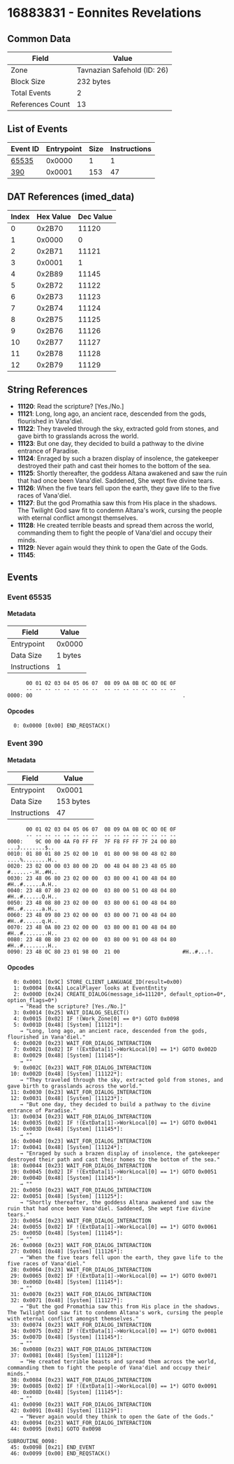 # 16883831 - Eonnites Revelations

## Common Data

| Field            | Value                       |
|------------------|-----------------------------|
| Zone             | Tavnazian Safehold (ID: 26) |
| Block Size       | 232 bytes                   |
| Total Events     | 2                           |
| References Count | 13                          |

## List of Events

| Event ID              | Entrypoint   |   Size |   Instructions |
|-----------------------|--------------|--------|----------------|
| [65535](#event-65535) | 0x0000       |      1 |              1 |
| [390](#event-390)     | 0x0001       |    153 |             47 |

## DAT References (imed_data)

|   Index | Hex Value   |   Dec Value |
|---------|-------------|-------------|
|       0 | 0x2B70      |       11120 |
|       1 | 0x0000      |           0 |
|       2 | 0x2B71      |       11121 |
|       3 | 0x0001      |           1 |
|       4 | 0x2B89      |       11145 |
|       5 | 0x2B72      |       11122 |
|       6 | 0x2B73      |       11123 |
|       7 | 0x2B74      |       11124 |
|       8 | 0x2B75      |       11125 |
|       9 | 0x2B76      |       11126 |
|      10 | 0x2B77      |       11127 |
|      11 | 0x2B78      |       11128 |
|      12 | 0x2B79      |       11129 |

## String References

- **11120**: Read the scripture? [Yes./No.]
- **11121**: Long, long ago, an ancient race, descended from the gods, flourished in Vana'diel.
- **11122**: They traveled through the sky, extracted gold from stones, and gave birth to grasslands across the world.
- **11123**: But one day, they decided to build a pathway to the divine entrance of Paradise.
- **11124**: Enraged by such a brazen display of insolence, the gatekeeper destroyed their path and cast their homes to the bottom of the sea.
- **11125**: Shortly thereafter, the goddess Altana awakened and saw the ruin that had once been Vana'diel. Saddened, She wept five divine tears.
- **11126**: When the five tears fell upon the earth, they gave life to the five races of Vana'diel.
- **11127**: But the god Promathia saw this from His place in the shadows. The Twilight God saw fit to condemn Altana's work, cursing the people with eternal conflict amongst themselves.
- **11128**: He created terrible beasts and spread them across the world, commanding them to fight the people of Vana'diel and occupy their minds.
- **11129**: Never again would they think to open the Gate of the Gods.
- **11145**: 

## Events

### Event 65535

#### Metadata

| Field        | Value   |
|--------------|---------|
| Entrypoint   | 0x0000  |
| Data Size    | 1 bytes |
| Instructions | 1       |

```
      00 01 02 03 04 05 06 07  08 09 0A 0B 0C 0D 0E 0F
      -- -- -- -- -- -- -- --  -- -- -- -- -- -- -- --
0000: 00                                                .               
```

#### Opcodes

```
  0: 0x0000 [0x00] END_REQSTACK()
```

### Event 390

#### Metadata

| Field        | Value     |
|--------------|-----------|
| Entrypoint   | 0x0001    |
| Data Size    | 153 bytes |
| Instructions | 47        |

```
      00 01 02 03 04 05 06 07  08 09 0A 0B 0C 0D 0E 0F
      -- -- -- -- -- -- -- --  -- -- -- -- -- -- -- --
0000:    9C 00 00 4A F0 FF FF  7F F8 FF FF 7F 24 00 80   ...J........$..
0010: 01 80 01 80 25 02 00 10  01 80 00 98 00 48 02 80  ....%........H..
0020: 23 02 00 00 03 80 00 2D  00 48 04 80 23 48 05 80  #......-.H..#H..
0030: 23 48 06 80 23 02 00 00  03 80 00 41 00 48 04 80  #H..#......A.H..
0040: 23 48 07 80 23 02 00 00  03 80 00 51 00 48 04 80  #H..#......Q.H..
0050: 23 48 08 80 23 02 00 00  03 80 00 61 00 48 04 80  #H..#......a.H..
0060: 23 48 09 80 23 02 00 00  03 80 00 71 00 48 04 80  #H..#......q.H..
0070: 23 48 0A 80 23 02 00 00  03 80 00 81 00 48 04 80  #H..#........H..
0080: 23 48 0B 80 23 02 00 00  03 80 00 91 00 48 04 80  #H..#........H..
0090: 23 48 0C 80 23 01 98 00  21 00                    #H..#...!.      
```

#### Opcodes

```
  0: 0x0001 [0x9C] STORE_CLIENT_LANGUAGE_ID(result=0x00)
  1: 0x0004 [0x4A] LocalPlayer looks at EventEntity
  2: 0x000D [0x24] CREATE_DIALOG(message_id=11120*, default_option=0*, option_flags=0*)
    → "Read the scripture? [Yes./No.]"
  3: 0x0014 [0x25] WAIT_DIALOG_SELECT()
  4: 0x0015 [0x02] IF !(Work_Zone[0] == 0*) GOTO 0x0098
  5: 0x001D [0x48] [System] [11121*]:
    → "Long, long ago, an ancient race, descended from the gods, flourished in Vana'diel."
  6: 0x0020 [0x23] WAIT_FOR_DIALOG_INTERACTION
  7: 0x0021 [0x02] IF !(ExtData[1]->WorkLocal[0] == 1*) GOTO 0x002D
  8: 0x0029 [0x48] [System] [11145*]:
    → ""
  9: 0x002C [0x23] WAIT_FOR_DIALOG_INTERACTION
 10: 0x002D [0x48] [System] [11122*]:
    → "They traveled through the sky, extracted gold from stones, and gave birth to grasslands across the world."
 11: 0x0030 [0x23] WAIT_FOR_DIALOG_INTERACTION
 12: 0x0031 [0x48] [System] [11123*]:
    → "But one day, they decided to build a pathway to the divine entrance of Paradise."
 13: 0x0034 [0x23] WAIT_FOR_DIALOG_INTERACTION
 14: 0x0035 [0x02] IF !(ExtData[1]->WorkLocal[0] == 1*) GOTO 0x0041
 15: 0x003D [0x48] [System] [11145*]:
    → ""
 16: 0x0040 [0x23] WAIT_FOR_DIALOG_INTERACTION
 17: 0x0041 [0x48] [System] [11124*]:
    → "Enraged by such a brazen display of insolence, the gatekeeper destroyed their path and cast their homes to the bottom of the sea."
 18: 0x0044 [0x23] WAIT_FOR_DIALOG_INTERACTION
 19: 0x0045 [0x02] IF !(ExtData[1]->WorkLocal[0] == 1*) GOTO 0x0051
 20: 0x004D [0x48] [System] [11145*]:
    → ""
 21: 0x0050 [0x23] WAIT_FOR_DIALOG_INTERACTION
 22: 0x0051 [0x48] [System] [11125*]:
    → "Shortly thereafter, the goddess Altana awakened and saw the ruin that had once been Vana'diel. Saddened, She wept five divine tears."
 23: 0x0054 [0x23] WAIT_FOR_DIALOG_INTERACTION
 24: 0x0055 [0x02] IF !(ExtData[1]->WorkLocal[0] == 1*) GOTO 0x0061
 25: 0x005D [0x48] [System] [11145*]:
    → ""
 26: 0x0060 [0x23] WAIT_FOR_DIALOG_INTERACTION
 27: 0x0061 [0x48] [System] [11126*]:
    → "When the five tears fell upon the earth, they gave life to the five races of Vana'diel."
 28: 0x0064 [0x23] WAIT_FOR_DIALOG_INTERACTION
 29: 0x0065 [0x02] IF !(ExtData[1]->WorkLocal[0] == 1*) GOTO 0x0071
 30: 0x006D [0x48] [System] [11145*]:
    → ""
 31: 0x0070 [0x23] WAIT_FOR_DIALOG_INTERACTION
 32: 0x0071 [0x48] [System] [11127*]:
    → "But the god Promathia saw this from His place in the shadows. The Twilight God saw fit to condemn Altana's work, cursing the people with eternal conflict amongst themselves."
 33: 0x0074 [0x23] WAIT_FOR_DIALOG_INTERACTION
 34: 0x0075 [0x02] IF !(ExtData[1]->WorkLocal[0] == 1*) GOTO 0x0081
 35: 0x007D [0x48] [System] [11145*]:
    → ""
 36: 0x0080 [0x23] WAIT_FOR_DIALOG_INTERACTION
 37: 0x0081 [0x48] [System] [11128*]:
    → "He created terrible beasts and spread them across the world, commanding them to fight the people of Vana'diel and occupy their minds."
 38: 0x0084 [0x23] WAIT_FOR_DIALOG_INTERACTION
 39: 0x0085 [0x02] IF !(ExtData[1]->WorkLocal[0] == 1*) GOTO 0x0091
 40: 0x008D [0x48] [System] [11145*]:
    → ""
 41: 0x0090 [0x23] WAIT_FOR_DIALOG_INTERACTION
 42: 0x0091 [0x48] [System] [11129*]:
    → "Never again would they think to open the Gate of the Gods."
 43: 0x0094 [0x23] WAIT_FOR_DIALOG_INTERACTION
 44: 0x0095 [0x01] GOTO 0x0098

SUBROUTINE_0098:
 45: 0x0098 [0x21] END_EVENT
 46: 0x0099 [0x00] END_REQSTACK()
```
